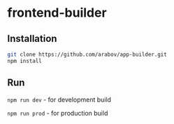 # frontend-builder


## Installation
```bash
git clone https://github.com/arabov/app-builder.git
npm install
```

## Run
`npm run dev` - for development build

`npm run prod` - for production build
